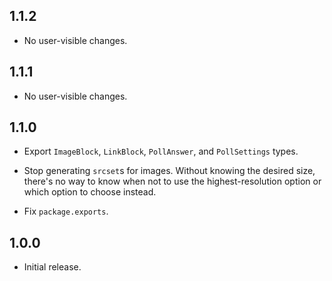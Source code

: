 ## 1.1.2

* No user-visible changes.

## 1.1.1

* No user-visible changes.

## 1.1.0

* Export `ImageBlock`, `LinkBlock`, `PollAnswer`, and `PollSettings` types.

* Stop generating `srcset`s for images. Without knowing the desired size,
  there's no way to know when not to use the highest-resolution option or which
  option to choose instead.

* Fix `package.exports`.

## 1.0.0

* Initial release.
